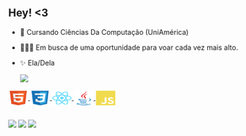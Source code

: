 ## Hey! <3
 
- 🌱 Cursando Ciências Da Computação (UniAmérica)
- 👩🏾‍💻 Em busca de uma oportunidade para voar cada vez mais alto.
- ✨ Ela/Dela

  <div align = "start">
  <a href="https://github.com/AnaSantosFd">
  <img height="180em" src="https://github-readme-stats.vercel.app/api?username=AnaSantosFd&show_icons=true&theme=dark&include_all_commits=true&count_private=true"/>
</div> 


  <img align="center" alt="Rafa-HTML" height="30" width="40" src="https://raw.githubusercontent.com/devicons/devicon/master/icons/html5/html5-original.svg">
  <img align="center" alt="Rafa-CSS" height="30" width="40" src="https://raw.githubusercontent.com/devicons/devicon/master/icons/css3/css3-original.svg">
  <img align="center" alt="Rafa-React" height="30" width="40" src="https://raw.githubusercontent.com/devicons/devicon/master/icons/react/react-original.svg">
  <img align="center" alt="Rafa-Java" height="30" width="40" src="https://raw.githubusercontent.com/devicons/devicon/master/icons/java/java-original.svg">
  <img align="center" alt="Rafa-Js" height="30" width="40" src="https://raw.githubusercontent.com/devicons/devicon/master/icons/javascript/javascript-plain.svg">

 
 ##
  
  <a href="https://www.instagram.com/ana_santosfid/" target="_blank"><img src="https://img.shields.io/badge/-Instagram-%23E4405F?style=for-the-badge&logo=instagram&logoColor=white" target="_blank"></a>
  <a href = "mailto:aninha.santos2000@gmail.com"><img src="https://img.shields.io/badge/-Gmail-%23333?style=for-the-badge&logo=gmail&logoColor=white" target="_blank"></a>
  <a href="https://www.linkedin.com/in/ana-santos-3464b319a/" target="_blank"><img src="https://img.shields.io/badge/-LinkedIn-%230077B5?style=for-the-badge&logo=linkedin&logoColor=white" target="_blank"></a> 
 
